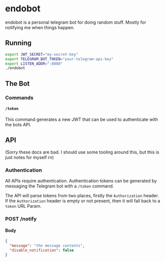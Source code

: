 # endobot

endobot is a personal telegram bot for doing random stuff. Mostly for notifying
me when things happen.

## Running

```bash
export JWT_SECRET="my-secret-key"
export TELEGRAM_BOT_TOKEN="your-telegram-api-key"
export LISTEN_ADDR=":8080"
./endobot
```

## The Bot

### Commands

#### `/token`

This command generates a new JWT that can be used to authenticate with the bots
API.

## API

(Sorry these docs are bad. I should use some tooling around this, but this is
just notes for myself rn)

### Authentication

All APIs require authentication. Authentication tokens can be generated by
messaging the Telegram bot with a `/token` command.

The API will parse tokens from two places, firstly the `Authorization` header.
If the `Authorization` header is empty or not present, then it will fall back to
a `token` URL Param.


### POST /notify

#### Body

```json
{
  "message": "the message contents",
  "disable_notification": false
}
```

